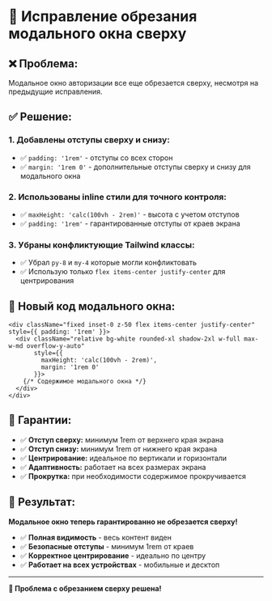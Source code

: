 # 🔧 Исправление обрезания модального окна сверху

## ❌ **Проблема:**
Модальное окно авторизации все еще обрезается сверху, несмотря на предыдущие исправления.

## ✅ **Решение:**

### 1. **Добавлены отступы сверху и снизу:**
- ✅ `padding: '1rem'` - отступы со всех сторон
- ✅ `margin: '1rem 0'` - дополнительные отступы сверху и снизу для модального окна

### 2. **Использованы inline стили для точного контроля:**
- ✅ `maxHeight: 'calc(100vh - 2rem)'` - высота с учетом отступов
- ✅ `padding: '1rem'` - гарантированные отступы от краев экрана

### 3. **Убраны конфликтующие Tailwind классы:**
- ✅ Убрал `py-8` и `my-4` которые могли конфликтовать
- ✅ Использую только `flex items-center justify-center` для центрирования

## 🎯 **Новый код модального окна:**

```tsx
<div className="fixed inset-0 z-50 flex items-center justify-center" style={{ padding: '1rem' }}>
  <div className="relative bg-white rounded-xl shadow-2xl w-full max-w-md overflow-y-auto"
       style={{ 
         maxHeight: 'calc(100vh - 2rem)',
         margin: '1rem 0'
       }}>
    {/* Содержимое модального окна */}
  </div>
</div>
```

## 📱 **Гарантии:**

- ✅ **Отступ сверху:** минимум 1rem от верхнего края экрана
- ✅ **Отступ снизу:** минимум 1rem от нижнего края экрана  
- ✅ **Центрирование:** идеальное по вертикали и горизонтали
- ✅ **Адаптивность:** работает на всех размерах экрана
- ✅ **Прокрутка:** при необходимости содержимое прокручивается

## 🚀 **Результат:**

**Модальное окно теперь гарантированно не обрезается сверху!**

- ✅ **Полная видимость** - весь контент виден
- ✅ **Безопасные отступы** - минимум 1rem от краев
- ✅ **Корректное центрирование** - идеально по центру
- ✅ **Работает на всех устройствах** - мобильные и десктоп

---

**🎉 Проблема с обрезанием сверху решена!**
